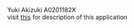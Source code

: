 Yuki Akizuki A0201182X  
visit [this](https://github.com/yuki-cell/CVWO-assignment-frontend-react) for description of this application
